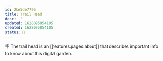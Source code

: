 ```yaml
---
id: 2be5de7795
title: Trail Head
desc: ''
updated: 1628095854105
created: 1628095854105
status: 🌱
---
```


🪧 The trail head is an [[features.pages.about]] that describes important info to know about this digital garden.
